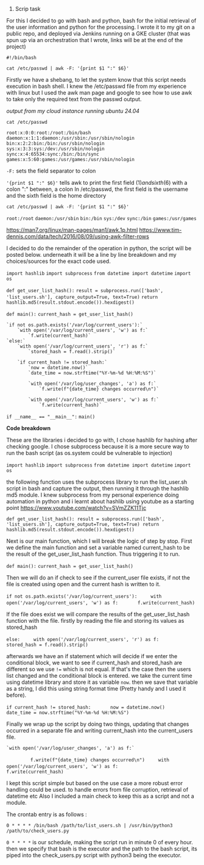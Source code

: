 1. Scrip task

For this I decided to go with bash and python, bash for the initial retrieval of the user information and python for the processing. I wrote it to my git on a public repo, and deployed via Jenkins running on a GKE cluster (that was spun up via an orchestration that I wrote, links will be at the end of the project)

`#!/bin/bash`

`cat /etc/passwd | awk -F: '{print $1 ":" $6}'`

Firstly we have a shebang, to let the system know that this script needs execution in bash shell.
I knew the /etc/passwd file from my experience with linux but I used the awk man page and google to see how to use awk to take only the required text from the passwd output.

*output from my cloud instance running ubuntu 24.04*

`cat /etc/passwd` 

`root:x:0:0:root:/root:/bin/bash`
`daemon:x:1:1:daemon:/usr/sbin:/usr/sbin/nologin`
`bin:x:2:2:bin:/bin:/usr/sbin/nologin`
`sys:x:3:3:sys:/dev:/usr/sbin/nologin`
`sync:x:4:65534:sync:/bin:/bin/sync`
`games:x:5:60:games:/usr/games:/usr/sbin/nologin`

`-F:` sets the field separator to colon 

 `'{print $1 ":" $6}'` tells awk to print the first field ($1) and sixth ($6) with a colon ":" between, a colon
 In /etc/passwd, the first field is the username and the sixth field is the home directory

`cat /etc/passwd | awk -F: '{print $1 ":" $6}'`

`root:/root`
`daemon:/usr/sbin`
`bin:/bin`
`sys:/dev`
`sync:/bin`
`games:/usr/games`

https://man7.org/linux/man-pages/man1/awk.1p.html
https://www.tim-dennis.com/data/tech/2016/08/09/using-awk-filter-rows

I decided to do the remainder of the operation in python, the script will be posted below. underneath it will be a line by line breakdown and my choices/sources for the exact code used.

`import hashlib`
`import subprocess`
`from datetime import datetime`
`import os`

`def get_user_list_hash():`
    `result = subprocess.run(['bash', 'list_users.sh'], capture_output=True, text=True)`
    `return hashlib.md5(result.stdout.encode()).hexdigest()`

`def main():`
    `current_hash = get_user_list_hash()`
    
    `if not os.path.exists('/var/log/current_users'):`
        `with open('/var/log/current_users', 'w') as f:`
            `f.write(current_hash)`
    `else:`
        `with open('/var/log/current_users', 'r') as f:`
            `stored_hash = f.read().strip()`
        
        `if current_hash != stored_hash:`
            `now = datetime.now()`
            `date_time = now.strftime("%Y-%m-%d %H:%M:%S")`
            
            `with open('/var/log/user_changes', 'a') as f:`
                `f.write(f"{date_time} changes occurred\n")`
            
            `with open('/var/log/current_users', 'w') as f:`
                `f.write(current_hash)`

`if __name__ == "__main__":`
    `main()`


**Code breakdown**


These are the libraries i decided to go with, I chose hashlib for hashing after checking google. I chose subprocess because it is a more secure way to run the bash script (as os.system could be vulnerable to injection)

`import hashlib`
`import subprocess`
`from datetime import datetime`
`import os`

the following function uses the subprocess library to run the list_user.sh script in bash and capture the output, then running it through the hashlib md5 module. I knew subprocess from my personal experience doing automation in python and i learnt about hashlib using youtube as a starting point https://www.youtube.com/watch?v=SVmZZK11Tjc

`def get_user_list_hash(): result = subprocess.run(['bash', 'list_users.sh'], capture_output=True, text=True) return hashlib.md5(result.stdout.encode()).hexdigest()`

Next is our main function, which I will break the logic of step by stop. First we define the main function and set a variable named current_hash to be the result of the get_user_list_hash function. Thus triggering it to run.

`def main():`
	`current_hash = get_user_list_hash()`

Then we will do an if check to see if the current_user file exists, if not the file is created using open and the current hash is written to it.

`if not os.path.exists('/var/log/current_users'):`
        `with open('/var/log/current_users', 'w') as f:`
            `f.write(current_hash)`

If the file does exist we will compare the results of the get_user_list_hash function with the file. firstly by reading the file and storing its values as stored_hash

`else:`
        `with open('/var/log/current_users', 'r') as f:`
            `stored_hash = f.read().strip()`

afterwards we have an if statement which will decide if we enter the conditional block, we want to see if current_hash and stored_hash are different so we use `!=` which is not equal. If that's the case then the users list changed and the conditional block is entered. we take the current time using datetime library and store it as variable `now`. then we save that variable as a string, I did this using string format time (Pretty handy and I used it before).

`if current_hash != stored_hash:`
            `now = datetime.now()`
            `date_time = now.strftime("%Y-%m-%d %H:%M:%S")`

Finally we wrap up the script by doing two things, updating that changes occurred in a separate file and writing current_hash into the current_users file.

	`with open('/var/log/user_changes', 'a') as f:`
                `f.write(f"{date_time} changes occurred\n")`
        `with open('/var/log/current_users', 'w') as f:`
                `f.write(current_hash)`


I kept this script simple but based on the use case a more robust error handling could be used. to handle errors from file corruption, retrieval of datetime etc
Also I included a main check to keep this as a script and not a module.

The crontab entry is as follows : 


`0 * * * * /bin/bash /path/to/list_users.sh | /usr/bin/python3 /path/to/check_users.py`


`0 * * * *` is our schedule, making the script run in minute 0 of every hour.
then we specify that bash is the executor and the path to the bash script, its piped into the check_users.py script with python3 being the executor.
